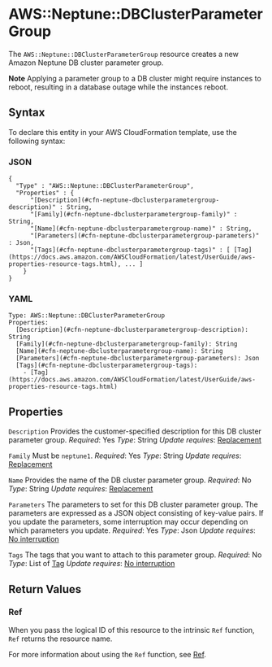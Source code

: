 # AWS::Neptune::DBClusterParameterGroup<a name="aws-resource-neptune-dbclusterparametergroup"></a>

The `AWS::Neptune::DBClusterParameterGroup` resource creates a new Amazon Neptune DB cluster parameter group\.

**Note**
Applying a parameter group to a DB cluster might require instances to reboot, resulting in a database outage while the instances reboot\.

## Syntax<a name="aws-resource-neptune-dbclusterparametergroup-syntax"></a>

To declare this entity in your AWS CloudFormation template, use the following syntax:

### JSON<a name="aws-resource-neptune-dbclusterparametergroup-syntax.json"></a>

```
{
  "Type" : "AWS::Neptune::DBClusterParameterGroup",
  "Properties" : {
      "[Description](#cfn-neptune-dbclusterparametergroup-description)" : String,
      "[Family](#cfn-neptune-dbclusterparametergroup-family)" : String,
      "[Name](#cfn-neptune-dbclusterparametergroup-name)" : String,
      "[Parameters](#cfn-neptune-dbclusterparametergroup-parameters)" : Json,
      "[Tags](#cfn-neptune-dbclusterparametergroup-tags)" : [ [Tag](https://docs.aws.amazon.com/AWSCloudFormation/latest/UserGuide/aws-properties-resource-tags.html), ... ]
    }
}
```

### YAML<a name="aws-resource-neptune-dbclusterparametergroup-syntax.yaml"></a>

```
Type: AWS::Neptune::DBClusterParameterGroup
Properties:
  [Description](#cfn-neptune-dbclusterparametergroup-description): String
  [Family](#cfn-neptune-dbclusterparametergroup-family): String
  [Name](#cfn-neptune-dbclusterparametergroup-name): String
  [Parameters](#cfn-neptune-dbclusterparametergroup-parameters): Json
  [Tags](#cfn-neptune-dbclusterparametergroup-tags):
    - [Tag](https://docs.aws.amazon.com/AWSCloudFormation/latest/UserGuide/aws-properties-resource-tags.html)
```

## Properties<a name="aws-resource-neptune-dbclusterparametergroup-properties"></a>

`Description`  <a name="cfn-neptune-dbclusterparametergroup-description"></a>
Provides the customer\-specified description for this DB cluster parameter group\.
*Required*: Yes
*Type*: String
*Update requires*: [Replacement](https://docs.aws.amazon.com/AWSCloudFormation/latest/UserGuide/using-cfn-updating-stacks-update-behaviors.html#update-replacement)

`Family`  <a name="cfn-neptune-dbclusterparametergroup-family"></a>
Must be `neptune1`\.
*Required*: Yes
*Type*: String
*Update requires*: [Replacement](https://docs.aws.amazon.com/AWSCloudFormation/latest/UserGuide/using-cfn-updating-stacks-update-behaviors.html#update-replacement)

`Name`  <a name="cfn-neptune-dbclusterparametergroup-name"></a>
Provides the name of the DB cluster parameter group\.
*Required*: No
*Type*: String
*Update requires*: [Replacement](https://docs.aws.amazon.com/AWSCloudFormation/latest/UserGuide/using-cfn-updating-stacks-update-behaviors.html#update-replacement)

`Parameters`  <a name="cfn-neptune-dbclusterparametergroup-parameters"></a>
The parameters to set for this DB cluster parameter group\.
The parameters are expressed as a JSON object consisting of key\-value pairs\.
If you update the parameters, some interruption may occur depending on which parameters you update\.
*Required*: Yes
*Type*: Json
*Update requires*: [No interruption](https://docs.aws.amazon.com/AWSCloudFormation/latest/UserGuide/using-cfn-updating-stacks-update-behaviors.html#update-no-interrupt)

`Tags`  <a name="cfn-neptune-dbclusterparametergroup-tags"></a>
The tags that you want to attach to this parameter group\.
*Required*: No
*Type*: List of [Tag](https://docs.aws.amazon.com/AWSCloudFormation/latest/UserGuide/aws-properties-resource-tags.html)
*Update requires*: [No interruption](https://docs.aws.amazon.com/AWSCloudFormation/latest/UserGuide/using-cfn-updating-stacks-update-behaviors.html#update-no-interrupt)

## Return Values<a name="aws-resource-neptune-dbclusterparametergroup-return-values"></a>

### Ref<a name="aws-resource-neptune-dbclusterparametergroup-return-values-ref"></a>

When you pass the logical ID of this resource to the intrinsic `Ref` function, `Ref` returns the resource name\.

For more information about using the `Ref` function, see [Ref](https://docs.aws.amazon.com/AWSCloudFormation/latest/UserGuide/intrinsic-function-reference-ref.html)\.
